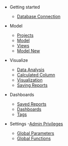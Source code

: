 - Getting started
  - [Database Connection](DatabaseConnection.md)

- Model
  - [Projects](Projects.md)
  - [Model](Model.md)
  - [Views](Views.md)
  - [Model New](ModelNew.md)

- Visualize
  - [Data Analysis](DataRun.md)  
  - [Calculated Column](CalculatedColumn.md)
  - [Visualization](Visualization.md)
  - [Saving Reports](SavingReports.md)

- Dashboards
  - [Saved Reports](SavedReports.md)  
  - [Dashboards](Dashboards.md)
  - [Tags](Tags.md)

- Settings
  -[Admin Privileges](AdminPrivileges.md)
  - [Global Parameters](GlobalParameters.md)  
  - [Global Functions](GlobalFunctions.md)
  
